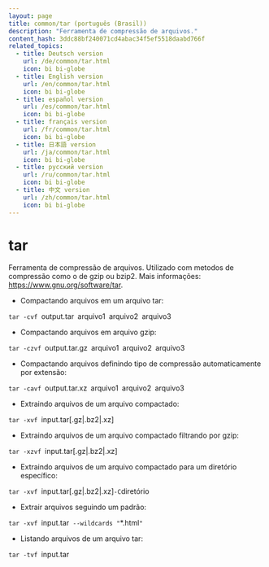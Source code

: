 ```yaml
---
layout: page
title: common/tar (português (Brasil))
description: "Ferramenta de compressão de arquivos."
content_hash: 3ddc88bf240071cd4abac34f5ef5518daabd766f
related_topics:
  - title: Deutsch version
    url: /de/common/tar.html
    icon: bi bi-globe
  - title: English version
    url: /en/common/tar.html
    icon: bi bi-globe
  - title: español version
    url: /es/common/tar.html
    icon: bi bi-globe
  - title: français version
    url: /fr/common/tar.html
    icon: bi bi-globe
  - title: 日本語 version
    url: /ja/common/tar.html
    icon: bi bi-globe
  - title: русский version
    url: /ru/common/tar.html
    icon: bi bi-globe
  - title: 中文 version
    url: /zh/common/tar.html
    icon: bi bi-globe
---
```

# tar

Ferramenta de compressão de arquivos.
Utilizado com metodos de compressão como o de gzip ou bzip2.
Mais informações: <https://www.gnu.org/software/tar>.

- Compactando arquivos em um arquivo tar:

`tar -cvf `<span class="tldr-var badge badge-pill bg-dark-lm bg-white-dm text-white-lm text-dark-dm font-weight-bold">output.tar</span>` `<span class="tldr-var badge badge-pill bg-dark-lm bg-white-dm text-white-lm text-dark-dm font-weight-bold">arquivo1</span>` `<span class="tldr-var badge badge-pill bg-dark-lm bg-white-dm text-white-lm text-dark-dm font-weight-bold">arquivo2</span>` `<span class="tldr-var badge badge-pill bg-dark-lm bg-white-dm text-white-lm text-dark-dm font-weight-bold">arquivo3</span>

- Compactando arquivos em arquivo gzip:

`tar -czvf `<span class="tldr-var badge badge-pill bg-dark-lm bg-white-dm text-white-lm text-dark-dm font-weight-bold">output.tar.gz</span>` `<span class="tldr-var badge badge-pill bg-dark-lm bg-white-dm text-white-lm text-dark-dm font-weight-bold">arquivo1</span>` `<span class="tldr-var badge badge-pill bg-dark-lm bg-white-dm text-white-lm text-dark-dm font-weight-bold">arquivo2</span>` `<span class="tldr-var badge badge-pill bg-dark-lm bg-white-dm text-white-lm text-dark-dm font-weight-bold">arquivo3</span>

- Compactando arquivos definindo tipo de compressão automaticamente por extensão:

`tar -cavf `<span class="tldr-var badge badge-pill bg-dark-lm bg-white-dm text-white-lm text-dark-dm font-weight-bold">output.tar.xz</span>` `<span class="tldr-var badge badge-pill bg-dark-lm bg-white-dm text-white-lm text-dark-dm font-weight-bold">arquivo1</span>` `<span class="tldr-var badge badge-pill bg-dark-lm bg-white-dm text-white-lm text-dark-dm font-weight-bold">arquivo2</span>` `<span class="tldr-var badge badge-pill bg-dark-lm bg-white-dm text-white-lm text-dark-dm font-weight-bold">arquivo3</span>

- Extraindo arquivos de um arquivo compactado:

`tar -xvf `<span class="tldr-var badge badge-pill bg-dark-lm bg-white-dm text-white-lm text-dark-dm font-weight-bold">input.tar[.gz|.bz2|.xz]</span>

- Extraindo arquivos de um arquivo compactado filtrando por gzip:

`tar -xzvf `<span class="tldr-var badge badge-pill bg-dark-lm bg-white-dm text-white-lm text-dark-dm font-weight-bold">input.tar[.gz|.bz2|.xz]</span>

- Extraindo arquivos de um arquivo compactado para um diretório específico:

`tar -xvf `<span class="tldr-var badge badge-pill bg-dark-lm bg-white-dm text-white-lm text-dark-dm font-weight-bold">input.tar[.gz|.bz2|.xz]</span>` -C `<span class="tldr-var badge badge-pill bg-dark-lm bg-white-dm text-white-lm text-dark-dm font-weight-bold">diretório</span>

- Extrair arquivos seguindo um padrão:

`tar -xvf `<span class="tldr-var badge badge-pill bg-dark-lm bg-white-dm text-white-lm text-dark-dm font-weight-bold">input.tar</span>` --wildcards "`<span class="tldr-var badge badge-pill bg-dark-lm bg-white-dm text-white-lm text-dark-dm font-weight-bold">*.html</span>`"`

- Listando arquivos de um arquivo tar:

`tar -tvf `<span class="tldr-var badge badge-pill bg-dark-lm bg-white-dm text-white-lm text-dark-dm font-weight-bold">input.tar</span>
